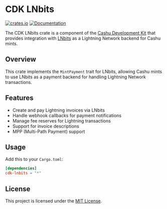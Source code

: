 # CDK LNbits

[![crates.io](https://img.shields.io/crates/v/cdk-lnbits.svg)](https://crates.io/crates/cdk-lnbits) [![Documentation](https://docs.rs/cdk-lnbits/badge.svg)](https://docs.rs/cdk-lnbits)

The CDK LNbits crate is a component of the [Cashu Development Kit](https://github.com/cashubtc/cdk) that provides integration with [LNbits](https://lnbits.com/) as a Lightning Network backend for Cashu mints.

## Overview

This crate implements the `MintPayment` trait for LNbits, allowing Cashu mints to use LNbits as a payment backend for handling Lightning Network transactions.

## Features

- Create and pay Lightning invoices via LNbits
- Handle webhook callbacks for payment notifications
- Manage fee reserves for Lightning transactions
- Support for invoice descriptions
- MPP (Multi-Path Payment) support

## Usage

Add this to your `Cargo.toml`:

```toml
[dependencies]
cdk-lnbits = "*"
```

## License

This project is licensed under the [MIT License](https://github.com/cashubtc/cdk/blob/main/LICENSE).
